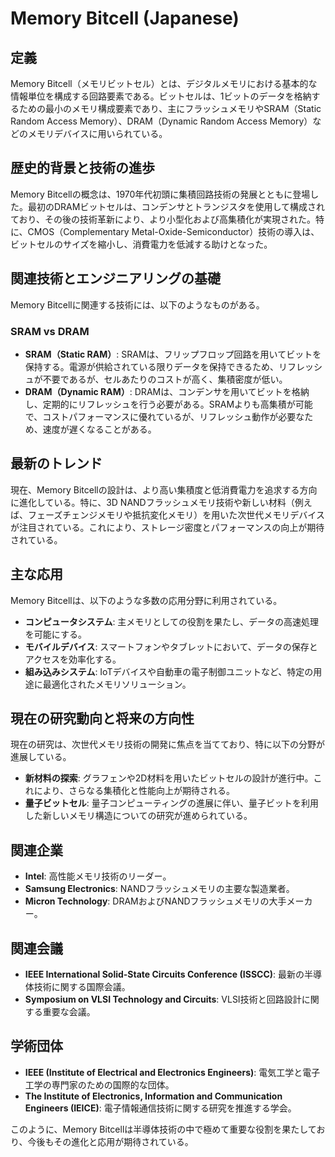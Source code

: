 # Memory Bitcell (Japanese)

## 定義
Memory Bitcell（メモリビットセル）とは、デジタルメモリにおける基本的な情報単位を構成する回路要素である。ビットセルは、1ビットのデータを格納するための最小のメモリ構成要素であり、主にフラッシュメモリやSRAM（Static Random Access Memory）、DRAM（Dynamic Random Access Memory）などのメモリデバイスに用いられている。

## 歴史的背景と技術の進歩
Memory Bitcellの概念は、1970年代初頭に集積回路技術の発展とともに登場した。最初のDRAMビットセルは、コンデンサとトランジスタを使用して構成されており、その後の技術革新により、より小型化および高集積化が実現された。特に、CMOS（Complementary Metal-Oxide-Semiconductor）技術の導入は、ビットセルのサイズを縮小し、消費電力を低減する助けとなった。

## 関連技術とエンジニアリングの基礎
Memory Bitcellに関連する技術には、以下のようなものがある。

### SRAM vs DRAM
- **SRAM（Static RAM）**: SRAMは、フリップフロップ回路を用いてビットを保持する。電源が供給されている限りデータを保持できるため、リフレッシュが不要であるが、セルあたりのコストが高く、集積密度が低い。
- **DRAM（Dynamic RAM）**: DRAMは、コンデンサを用いてビットを格納し、定期的にリフレッシュを行う必要がある。SRAMよりも高集積が可能で、コストパフォーマンスに優れているが、リフレッシュ動作が必要なため、速度が遅くなることがある。

## 最新のトレンド
現在、Memory Bitcellの設計は、より高い集積度と低消費電力を追求する方向に進化している。特に、3D NANDフラッシュメモリ技術や新しい材料（例えば、フェーズチェンジメモリや抵抗変化メモリ）を用いた次世代メモリデバイスが注目されている。これにより、ストレージ密度とパフォーマンスの向上が期待されている。

## 主な応用
Memory Bitcellは、以下のような多数の応用分野に利用されている。

- **コンピュータシステム**: 主メモリとしての役割を果たし、データの高速処理を可能にする。
- **モバイルデバイス**: スマートフォンやタブレットにおいて、データの保存とアクセスを効率化する。
- **組み込みシステム**: IoTデバイスや自動車の電子制御ユニットなど、特定の用途に最適化されたメモリソリューション。

## 現在の研究動向と将来の方向性
現在の研究は、次世代メモリ技術の開発に焦点を当てており、特に以下の分野が進展している。

- **新材料の探索**: グラフェンや2D材料を用いたビットセルの設計が進行中。これにより、さらなる集積化と性能向上が期待される。
- **量子ビットセル**: 量子コンピューティングの進展に伴い、量子ビットを利用した新しいメモリ構造についての研究が進められている。

## 関連企業
- **Intel**: 高性能メモリ技術のリーダー。
- **Samsung Electronics**: NANDフラッシュメモリの主要な製造業者。
- **Micron Technology**: DRAMおよびNANDフラッシュメモリの大手メーカー。

## 関連会議
- **IEEE International Solid-State Circuits Conference (ISSCC)**: 最新の半導体技術に関する国際会議。
- **Symposium on VLSI Technology and Circuits**: VLSI技術と回路設計に関する重要な会議。

## 学術団体
- **IEEE (Institute of Electrical and Electronics Engineers)**: 電気工学と電子工学の専門家のための国際的な団体。
- **The Institute of Electronics, Information and Communication Engineers (IEICE)**: 電子情報通信技術に関する研究を推進する学会。

このように、Memory Bitcellは半導体技術の中で極めて重要な役割を果たしており、今後もその進化と応用が期待されている。
